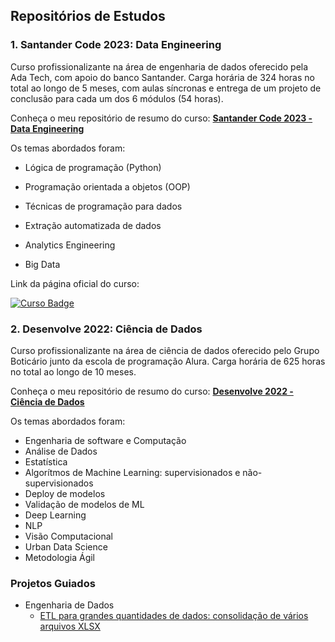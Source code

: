 ## Repositórios de Estudos

<!---### [Resumo Categorizado dos Estudos]()-->


### 1. Santander Code 2023: Data Engineering

Curso profissionalizante na área de engenharia de dados oferecido pela Ada Tech, com apoio do banco Santander. Carga horária de 324 horas no total ao longo de 5 meses, com aulas síncronas e entrega de um projeto de conclusão para cada um dos 6 módulos (54 horas). 

Conheça o meu repositório de resumo do curso: [**Santander Code 2023 - Data Engineering**](https://github.com/mbaliu-treino/ADA_Engenharia_de_Dados)

Os temas abordados foram:

* Lógica de programação (Python)
<!--
[![Curso Badge](https://img.shields.io/badge/-Resumo-3d5c5c?style=flat-square)]()
[![Curso Badge](https://img.shields.io/badge/-Projeto_Final-196619?style=flat-square)]() 
-->
* Programação orientada a objetos (OOP)
<!-- [![Curso Badge](https://img.shields.io/badge/-Resumo-3d5c5c?style=flat-square)]()
[![Curso Badge](https://img.shields.io/badge/-Projeto_Final-196619?style=flat-square)]()
-->
* Técnicas de programação para dados
<!--
[![Curso Badge](https://img.shields.io/badge/-Resumo-3d5c5c?style=flat-square)]()
[![Curso Badge](https://img.shields.io/badge/-Projeto_Final-196619?style=flat-square)]() 
-->
* Extração automatizada de dados
<!--
[![Curso Badge](https://img.shields.io/badge/-Resumo-3d5c5c?style=flat-square)]()
[![Curso Badge](https://img.shields.io/badge/-Projeto_Final-196619?style=flat-square)]() 
-->
* Analytics Engineering
<!-- [![Curso Badge](https://img.shields.io/badge/-Resumo-3d5c5c?style=flat-square)]()
[![Curso Badge](https://img.shields.io/badge/-Projeto_Final-196619?style=flat-square)]()
-->
* Big Data
<!-- 
[![Curso Badge](https://img.shields.io/badge/-Resumo-3d5c5c?style=flat-square)]()
[![Curso Badge](https://img.shields.io/badge/-Projeto_Final-196619?style=flat-square)]()
-->

<!--
* [![Curso Badge](https://img.shields.io/badge/-Resumo-3d5c5c?style=flat-square)]() [![Curso Badge](https://img.shields.io/badge/-Projeto_Final-196619?style=flat-square)]() Lógica de programação (Python)

* Big Data: [Resumo](), [Projeto Final]()
-->

Link da página oficial do curso: 

[![Curso Badge](https://img.shields.io/badge/-SantanderCoders2023-D22D1F?style=flat-square)](https://ada.tech/sou-aluno/programas/santander-coders-2023)


### 2. Desenvolve 2022: Ciência de Dados

Curso profissionalizante na área de ciência de dados oferecido pelo Grupo Boticário junto da escola de programação Alura. Carga horária de 625 horas no total ao longo de 10 meses.

Conheça o meu repositório de resumo do curso: [**Desenvolve 2022 - Ciência de Dados**](https://github.com/mbaliu-treino/Desenvolve)

Os temas abordados foram:

* Engenharia de software e Computação
* Análise de Dados
* Estatística
* Algorítmos de Machine Learning: supervisionados e não-supervisionados
* Deploy de modelos
* Validação de modelos de ML
* Deep Learning
* NLP
* Visão Computacional
* Urban Data Science
* Metodologia Ágil


### Projetos Guiados

* Engenharia de Dados
  * [ETL para grandes quantidades de dados: consolidação de vários arquivos XLSX](https://github.com/mbaliu-treino/101_etl_pipeline_xlsx/tree/main)


<!--

**Here are some ideas to get you started:**

🙋‍♀️ A short introduction - what is your organization all about?
🌈 Contribution guidelines - how can the community get involved?
👩‍💻 Useful resources - where can the community find your docs? Is there anything else the community should know?
🍿 Fun facts - what does your team eat for breakfast?
🧙 Remember, you can do mighty things with the power of [Markdown](https://docs.github.com/github/writing-on-github/getting-started-with-writing-and-formatting-on-github/basic-writing-and-formatting-syntax)

https://img.shields.io/badge/-FLUTTER-02569B

[![Gmail Badge](https://img.shields.io/badge/-Gmail-c14438?style=flat-square&logo=Gmail&logoColor=white&link=mailto:seu_email)](mailto:ghb.albuquerque@gmail.com)
-->
